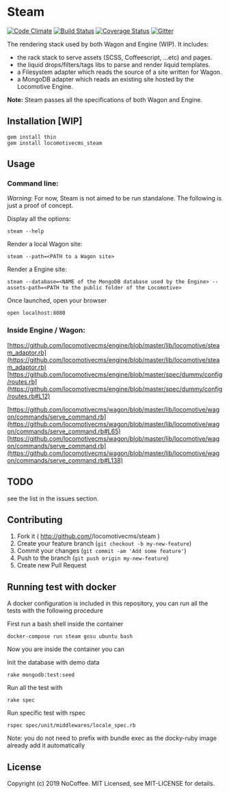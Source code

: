 # Steam

[![Code Climate](https://codeclimate.com/github/locomotivecms/steam/badges/gpa.svg)](https://codeclimate.com/github/locomotivecms/steam) [![Build Status](https://travis-ci.com/locomotivecms/steam.svg?branch=master)](https://travis-ci.com/locomotivecms/steam) [![Coverage Status](https://coveralls.io/repos/locomotivecms/steam/badge.svg?branch=master)](https://coveralls.io/r/locomotivecms/steam?branch=master) [![Gitter](https://img.shields.io/badge/gitter-join%20chat%20%E2%86%92-brightgreen.svg)](https://gitter.im/locomotivecms/steam)

The rendering stack used by both Wagon and Engine (WIP). It includes:

- the rack stack to serve assets (SCSS, Coffeescript, ...etc) and pages.
- the liquid drops/filters/tags libs to parse and render liquid templates.
- a Filesystem adapter which reads the source of a site written for Wagon.
- a MongoDB adapter which reads an existing site hosted by the Locomotive Engine.

**Note:** Steam passes all the specifications of both Wagon and Engine.

## Installation [WIP]

    gem install thin
    gem install locomotivecms_steam

## Usage

### Command line:

*Warning*: For now, Steam is not aimed to be run standalone. The following is just a proof of concept.

Display all the options:

    steam --help

Render a local Wagon site:

    steam --path=<PATH to a Wagon site>

Render a Engine site:

    steam --database=<NAME of the MongoDB database used by the Engine> --assets-path=<PATH to the public folder of the Locomotive>

Once launched, open your browser

    open localhost:8080

### Inside Engine / Wagon:

[https://github.com/locomotivecms/engine/blob/master/lib/locomotive/steam_adaptor.rb](https://github.com/locomotivecms/engine/blob/master/lib/locomotive/steam_adaptor.rb)
[https://github.com/locomotivecms/engine/blob/master/spec/dummy/config/routes.rb](https://github.com/locomotivecms/engine/blob/master/spec/dummy/config/routes.rb#L12)


[https://github.com/locomotivecms/wagon/blob/master/lib/locomotive/wagon/commands/serve_command.rb](https://github.com/locomotivecms/wagon/blob/master/lib/locomotive/wagon/commands/serve_command.rb#L65)
[https://github.com/locomotivecms/wagon/blob/master/lib/locomotive/wagon/commands/serve_command.rb](https://github.com/locomotivecms/wagon/blob/master/lib/locomotive/wagon/commands/serve_command.rb#L138)

## TODO

see the list in the issues section.

## Contributing

1. Fork it ( http://github.com/<my-github-username>/locomotivecms/steam )
2. Create your feature branch (`git checkout -b my-new-feature`)
3. Commit your changes (`git commit -am 'Add some feature'`)
4. Push to the branch (`git push origin my-new-feature`)
5. Create new Pull Request

## Running test with docker

A docker configuration is included in this repository, you can run all the tests with the following procedure

First run a bash shell inside the container

```
docker-compose run steam gosu ubuntu bash
```

Now you are inside the container you can

Init the database with demo data

```
rake mongodb:test:seed
```

Run all the test with

```
rake spec
```

Run specific test with rspec

```
rspec spec/unit/middlewares/locale_spec.rb

```

Note: you do not need to prefix with bundle exec as the docky-ruby image already add it automatically

## License

Copyright (c) 2019 NoCoffee. MIT Licensed, see MIT-LICENSE for details.
